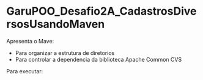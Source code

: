 # GaruPOO_Desafio2A_CadastrosDiversosUsandoMaven
Apresenta o Mave:
- Para organizar a estrutura de diretorios
- Para controlar a dependencia da biblioteca Apache Common CVS

Para executar:
